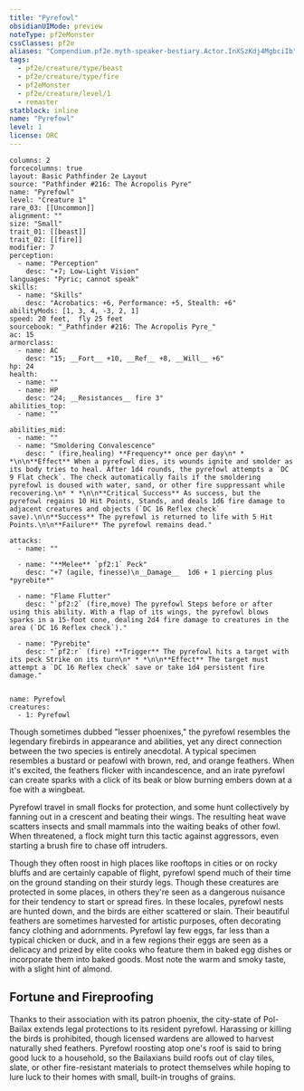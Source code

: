 ```yaml
---
title: "Pyrefowl"
obsidianUIMode: preview
noteType: pf2eMonster
cssClasses: pf2e
aliases: "Compendium.pf2e.myth-speaker-bestiary.Actor.InXSzKdj4MgbciIb" 
tags:
  - pf2e/creature/type/beast
  - pf2e/creature/type/fire
  - pf2eMonster
  - pf2e/creature/level/1
  - remaster
statblock: inline
name: "Pyrefowl"
level: 1
license: ORC
---
```


```statblock
columns: 2
forcecolumns: true
layout: Basic Pathfinder 2e Layout
source: "Pathfinder #216: The Acropolis Pyre"
name: "Pyrefowl"
level: "Creature 1"
rare_03: [[Uncommon]]
alignment: ""
size: "Small"
trait_01: [[beast]]
trait_02: [[fire]]
modifier: 7
perception:
  - name: "Perception"
    desc: "+7; Low-Light Vision"
languages: "Pyric; cannot speak"
skills:
  - name: "Skills"
    desc: "Acrobatics: +6, Performance: +5, Stealth: +6"
abilityMods: [1, 3, 4, -3, 2, 1]
speed: 20 feet,  fly 25 feet
sourcebook: "_Pathfinder #216: The Acropolis Pyre_"
ac: 15
armorclass:
  - name: AC
    desc: "15; __Fort__ +10, __Ref__ +8, __Will__ +6"
hp: 24
health:
  - name: ""
  - name: HP
    desc: "24; __Resistances__ fire 3"
abilities_top:
  - name: ""

abilities_mid:
  - name: ""
  - name: "Smoldering Convalescence"
    desc: " (fire,healing) **Frequency** once per day\n* * *\n\n**Effect** When a pyrefowl dies, its wounds ignite and smolder as its body tries to heal. After 1d4 rounds, the pyrefowl attempts a `DC 9 Flat check`. The check automatically fails if the smoldering pyrefowl is doused with water, sand, or other fire suppressant while recovering.\n* * *\n\n**Critical Success** As success, but the pyrefowl regains 10 Hit Points, Stands, and deals 1d6 fire damage to adjacent creatures and objects (`DC 16 Reflex check` save).\n\n**Success** The pyrefowl is returned to life with 5 Hit Points.\n\n**Failure** The pyrefowl remains dead."

attacks:
  - name: ""

  - name: "**Melee** `pf2:1` Peck"
    desc: "+7 (agile, finesse)\n__Damage__  1d6 + 1 piercing plus *pyrebite*"

  - name: "Flame Flutter"
    desc: "`pf2:2` (fire,move) The pyrefowl Steps before or after using this ability. With a flap of its wings, the pyrefowl blows sparks in a 15-foot cone, dealing 2d4 fire damage to creatures in the area (`DC 16 Reflex check`)."

  - name: "Pyrebite"
    desc: "`pf2:r` (fire) **Trigger** The pyrefowl hits a target with its peck Strike on its turn\n* * *\n\n**Effect** The target must attempt a `DC 16 Reflex check` save or take 1d4 persistent fire damage."
 
```

```encounter-table
name: Pyrefowl
creatures:
  - 1: Pyrefowl
```



Though sometimes dubbed "lesser phoenixes," the pyrefowl resembles the legendary firebirds in appearance and abilities, yet any direct connection between the two species is entirely anecdotal. A typical specimen resembles a bustard or peafowl with brown, red, and orange feathers. When it's excited, the feathers flicker with incandescence, and an irate pyrefowl can create sparks with a click of its beak or blow burning embers down at a foe with a wingbeat.

Pyrefowl travel in small flocks for protection, and some hunt collectively by fanning out in a crescent and beating their wings. The resulting heat wave scatters insects and small mammals into the waiting beaks of other fowl. When threatened, a flock might turn this tactic against aggressors, even starting a brush fire to chase off intruders.

Though they often roost in high places like rooftops in cities or on rocky bluffs and are certainly capable of flight, pyrefowl spend much of their time on the ground standing on their sturdy legs. Though these creatures are protected in some places, in others they're seen as a dangerous nuisance for their tendency to start or spread fires. In these locales, pyrefowl nests are hunted down, and the birds are either scattered or slain. Their beautiful feathers are sometimes harvested for artistic purposes, often decorating fancy clothing and adornments. Pyrefowl lay few eggs, far less than a typical chicken or duck, and in a few regions their eggs are seen as a delicacy and prized by elite cooks who feature them in baked egg dishes or incorporate them into baked goods. Most note the warm and smoky taste, with a slight hint of almond.

## Fortune and Fireproofing

Thanks to their association with its patron phoenix, the city-state of Pol-Bailax extends legal protections to its resident pyrefowl. Harassing or killing the birds is prohibited, though licensed wardens are allowed to harvest naturally shed feathers. Pyrefowl roosting atop one's roof is said to bring good luck to a household, so the Bailaxians build roofs out of clay tiles, slate, or other fire-resistant materials to protect themselves while hoping to lure luck to their homes with small, built-in troughs of grains.
